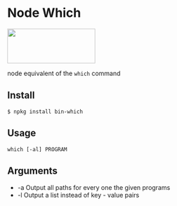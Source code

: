 # Node Which

<a href="http://nodeos.github.io"><img src="http://i.imgur.com/pIJu2TS.png" width=200 height=79/></a>

node equivalent of the `which` command

## Install

```
$ npkg install bin-which
```

## Usage

```
which [-al] PROGRAM
```

## Arguments
- -a Output all paths for every one the given programs
- -l Output a list instead of key - value pairs
